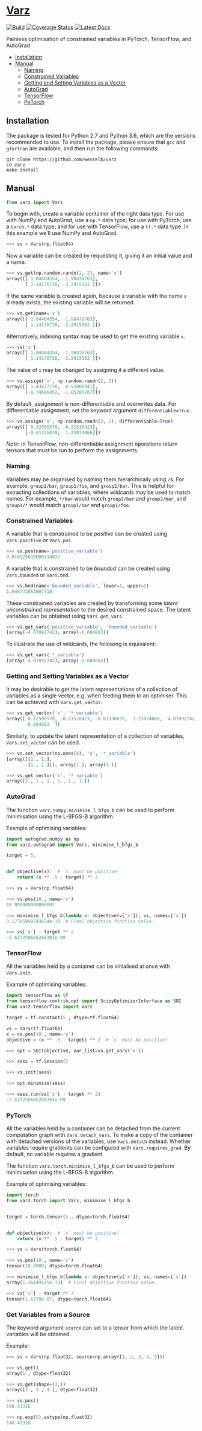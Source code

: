 # [Varz](http://github.com/wesselb/varz)

[![Build](https://travis-ci.org/wesselb/varz.svg?branch=master)](https://travis-ci.org/wesselb/varz)
[![Coverage Status](https://coveralls.io/repos/github/wesselb/varz/badge.svg?branch=master&service=github)](https://coveralls.io/github/wesselb/varz?branch=master)
[![Latest Docs](https://img.shields.io/badge/docs-latest-blue.svg)](https://wesselb.github.io/varz)

Painless optimisation of constrained variables in PyTorch, TensorFlow, and 
AutoGrad

* [Installation](#installation)
* [Manual](#manual)
    - [Naming](#naming)
    - [Constrained Variables](#constrained-variables)
    - [Getting and Setting Variables as a Vector](#getting-and-setting-variables-as-a-vector)
    - [AutoGrad](#autograd)
    - [TensorFlow](#tensorflow)
    - [PyTorch](#pytorch)

## Installation

The package is tested for Python 2.7 and Python 3.6, which are the versions 
recommended to use.
To install the package, please ensure that `gcc` and `gfortran` are 
available, and then run the following commands:

```
git clone https://github.com/wesselb/varz
cd varz
make install
```

## Manual

```python
from varz import Vars
```

To begin with, create a variable container of the right data type.
For use with NumPy and AutoGrad, use a `np.*` data type;
for use with PyTorch, use a `torch.*` data type;
and for use with TensorFlow, use a `tf.*` data type.
In this example we'll use NumPy and AutoGrad.

```python
>>> vs = Vars(np.float64)
```

Now a variable can be created by requesting it, giving it an initial value and
a name.
 
```python
>>> vs.get(np.random.randn(2, 2), name='x')
array([[ 1.04404354, -1.98478763],
       [ 1.14176728, -3.2915562 ]])
```

If the same variable is created again, because a variable with the name `x` 
already exists, the existing variable will be returned.

```python
>>> vs.get(name='x')
array([[ 1.04404354, -1.98478763],
       [ 1.14176728, -3.2915562 ]])
```

Alternatively, indexing syntax may be used to get the existing variable `x`.

```python
>>> vs['x']
array([[ 1.04404354, -1.98478763],
       [ 1.14176728, -3.2915562 ]])
```

The value of `x` may be changed by assigning it a different value.

```python
>>> vs.assign('x', np.random.randn(2, 2))
array([[ 1.43477728,  0.51006941],
       [-0.74686452, -1.05285767]])
```

By default, assignment is non-differentiable and overwrites data.
For differentiable assignment, set the keyword argument `differentiable=True`.

```python
>>> vs.assign('x', np.random.randn(2, 2), differentiable=True)
array([[ 0.12500578, -0.21510423],
       [-0.61336039,  1.23074066]])
```

*Note:* In TensorFlow, non-differentiable assignment operations return tensors 
that must be run to perform the assignments.

### Naming

Variables may be organised by naming them hierarchically using `/`s. 
For example, `group1/bar`, `group1/foo`, and `group2/bar`.
This is helpful for extracting collections of variables, where wildcards may 
be used to match names.
For example, `*/bar` would match `group1/bar` and `group2/bar`, and 
`group1/*` would match `group1/bar` and `group1/foo`.

### Constrained Variables

A variable that is constrained to be *positive* can be created using
`Vars.positive` or `Vars.pos`.

```python
>>> vs.pos(name='positive_variable')
0.016925610008314832
```

A variable that is constrained to be *bounded* can be created using
`Vars.bounded` or `Vars.bnd`.

```python
>>> vs.bnd(name='bounded_variable', lower=1, upper=2)
1.646772663807718
```

These constrained variables are created by transforming some *latent 
unconstrained representation* to the desired constrained space.
The latent variables can be obtained using `Vars.get_vars`.

```python
>>> vs.get_vars('positive_variable', 'bounded_variable')
[array(-4.07892742), array(-0.604883)]
```

To illustrate the use of wildcards, the following is equivalent:

```python
>>> vs.get_vars('*_variable')
[array(-4.07892742), array(-0.604883)]
```

### Getting and Setting Variables as a Vector

It may be desirable to get the latent representations of a collection of 
variables as a single vector, e.g. when feeding them to an optimiser.
This can be achieved with `Vars.get_vector`.

```python
>>> vs.get_vector('x', '*_variable')
array([ 0.12500578, -0.21510423, -0.61336039,  1.23074066, -4.07892742,
       -0.604883  ])
```

Similarly, to update the latent representation of a collection of variables,
`Vars.set_vector` can be used.

```python
>>> vs.set_vector(np.ones(6), 'x', '*_variable')
[array([[1., 1.],
        [1., 1.]]), array(1.), array(1.)]

>>> vs.get_vector('x', '*_variable')
array([1., 1., 1., 1., 1., 1.])
```

### AutoGrad

The function `varz.numpy.minimise_l_bfgs_b` can be used to perform minimisation 
using the L-BFGS-B algorithm.

Example of optimising variables:

```python
import autograd.numpy as np
from varz.autograd import Vars, minimise_l_bfgs_b

target = 5.


def objective(x):  # `x` must be positive!
    return (x ** .5 - target) ** 2  
```

```python
>>> vs = Vars(np.float64)

>>> vs.pos(10., name='x')
10.000000000000002

>>> minimise_l_bfgs_b(lambda v: objective(v['x']), vs, names=['x'])
3.17785950743424e-19  # Final objective function value.

>>> vs['x'] - target ** 2
-5.637250666268301e-09
```

### TensorFlow

All the variables held by a container can be initialised at once with
`Vars.init`.

Example of optimising variables:

```python
import tensorflow as tf
from tensorflow.contrib.opt import ScipyOptimizerInterface as SOI
from varz.tensorflow import Vars

target = tf.constant(5., dtype=tf.float64)

vs = Vars(tf.float64)
x = vs.pos(10., name='x')
objective = (x ** .5 - target) ** 2  # `x` must be positive!
```

```python
>>> opt = SOI(objective, var_list=vs.get_vars('x'))

>>> sess = tf.Session()

>>> vs.init(sess)

>>> opt.minimize(sess)

>>> sess.run(vs['x'] - target ** 2)
-5.637250666268301e-09
```

### PyTorch

All the variables held by a container can be detached from the current 
computation graph with `Vars.detach_vars`.
To make a copy of the container with detached versions of the variables, use
`Vars.detach` instead.
Whether variables require gradients can be configured with `Vars.requires_grad`.
By default, no variable requires a gradient.

The function `varz.torch.minimise_l_bfgs_b` can be used to perform minimisation 
using the L-BFGS-B algorithm.

Example of optimising variables:

```python
import torch
from varz.torch import Vars, minimise_l_bfgs_b


target = torch.tensor(5., dtype=torch.float64)


def objective(x):  # `x` must be positive!
    return (x ** .5 - target) ** 2
```

```python
>>> vs = Vars(torch.float64)

>>> vs.pos(10., name='x')
tensor(10.0000, dtype=torch.float64)

>>> minimise_l_bfgs_b(lambda v: objective(v['x']), vs, names=['x'])
array(1.36449515e-13)  # Final objective function value.

>>> vs['x'] - target ** 2
tensor(1.6378e-07, dtype=torch.float64)
```


### Get Variables from a Source

The keyword argument `source` can set to a tensor from which the latent 
variables will be obtained.

Example:

```python
>>> vs = Vars(np.float32, source=np.array([1, 2, 3, 4, 5]))

>>> vs.get()
array(1., dtype=float32)

>>> vs.get(shape=(3,))
array([2., 3., 4.], dtype=float32)

>>> vs.pos()
148.41316

>>> np.exp(5).astype(np.float32)
148.41316
```
